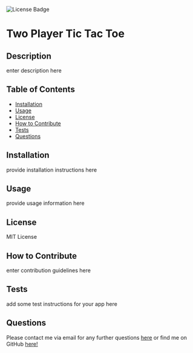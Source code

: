   
![License Badge](https://img.shields.io/badge/license-MIT-yellow.svg)

# Two Player Tic Tac Toe 

## Description
enter description here
## Table of Contents 

- [Installation](#installation)
- [Usage](#usage)
- [License](#license)
- [How to Contribute](#how-to-contribute)
- [Tests](#tests)
- [Questions](#questions)

## Installation
provide installation instructions here
## Usage
provide usage information here
## License
MIT License
## How to Contribute
enter contribution guidelines here
## Tests
add some test instructions for your app here
## Questions
Please contact me via email for any further questions [here](mailto:email@gmail.com) or find me on GitHub [here!](https://github.com/githubusername)
